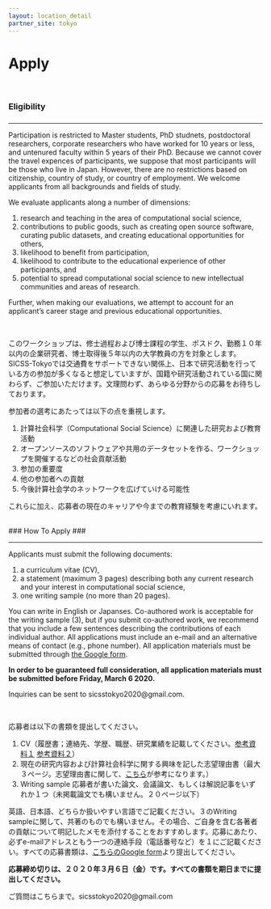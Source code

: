 ```yaml
---
layout: location_detail
partner_site: tokyo
---
```


<h1 class="display-4">Apply</h1>
<br />

### Eligibility
### <a name="eligibility"></a>

---

<p>Participation is restricted to Master students, PhD studnets, postdoctoral researchers, corporate researchers who have worked for 10 years or less, and untenured faculty within 5 years of their PhD. Because we cannot cover the travel expences of participants, we suppose that most participants will be those who live in Japan. However, there are no restrictions based on citizenship, country of study, or country of employment. We welcome applicants from all backgrounds and fields of study. </p>
<p>We evaluate applicants along a number of dimensions:
<ol>
  <li>research and teaching in the area of computational social science,</li>
  <li>contributions to public goods, such as creating open source software, curating public datasets, and creating educational opportunities for others,</li>
  <li>likelihood to benefit from participation,</li>
  <li>likelihood to contribute to the educational experience of other participants, and</li>
  <li>potential to spread computational social science to new intellectual communities and areas of research.</li>
</ol>
Further, when making our evaluations, we attempt to account for an applicant’s career stage and previous educational opportunities.</p>

<br>
<p>このワークショップは、修士過程および博士課程の学生、ポスドク、勤務１０年以内の企業研究者、博士取得後５年以内の大学教員の方を対象とします。SICSS-Tokyoでは交通費をサポートできない関係上、日本で研究活動を行っている方の参加が多くなると想定していますが、国籍や研究活動されている国に関わらず、ご参加いただけます。文理問わず、あらゆる分野からの応募をお待ちしております。</p>
<p>参加者の選考にあたっては以下の点を重視します。
<ol>
  <li>計算社会科学（Computational Social Science）に関連した研究および教育活動</li>
  <li>オープンソースのソフトウェアや共用のデータセットを作る、ワークショップを開催するなどの社会貢献活動</li>
  <li>参加の重要度</li>
  <li>他の参加者への貢献</li>
  <li>今後計算社会学のネットワークを広げていける可能性</li>
</ol>
これらに加え、応募者の現在のキャリアや今までの教育経験を考慮にいれます。</p>

<br />
### How To Apply
### <a name="how_to_apply"></a>

---

<p>Applicants must submit the following documents:
<ol>
  <li>a curriculum vitae (CV),</li>
  <li>a statement (maximum 3 pages) describing both any current research and your interest in computational social science,</li>
  <li>one writing sample (no more than 20 pages).</li>
</ol>
You can write in English or Japanses. Co-authored work is acceptable for the writing sample (3), but if you submit co-authored work, we recommend that you include a few sentences describing the contributions of each individual author. All applications must include an e-mail and an alternative means of contact (e.g., phone number). All application materials must be submitted through <a href="https://forms.gle/aGVKnwx4caVRMigu9">the Google form</a>.</p>

<p><b>In order to be guaranteed full consideration, all application materials must be submitted before Friday, March 6 2020.</b></p>

<p>Inquiries can be sent to sicsstokyo2020@gmail.com.</p>

<br>
<p>応募者は以下の書類を提出してください。
<ol>
  <li>CV（履歴書；連絡先、学歴、職歴、研究業績を記載してください。<a href="https://docs.google.com/document/d/1CjMjYJz-g2opuWEDopxVlGcdKGjSo38yf-BqUUBXz5o/edit?usp=sharing">参考資料１</a> <a href="http://www.shirado.net/wp-content/uploads/2019/11/Shirado_CV_2019_v5.pdf">参考資料２</a>）</li>
  <li>現在の研究内容および計算社会科学に関する興味を記した志望理由書（最大３ページ。志望理由書に関して、<a href="https://ultrabem.com/other_topics/how-to/statement_research">こちら</a>が参考になります。）</li>
  <li>Writing sample 応募者が書いた論文、会議論文、もしくは解説記事をいずれか１つ（未掲載論文でも構いません。２０ページ以下）</li>
 </ol>
英語、日本語、どちらか扱いやすい言語でご記載ください。３のWriting sampleに関して、共著のものでも構いません。その場合、ご自身を含む各著者の貢献について明記したメモを添付することをおすすめします。応募にあたり、必ずe-mailアドレスともう一つの連絡手段（電話番号など）を１にご記載ください。すべての応募書類は、<a href="https://forms.gle/aGVKnwx4caVRMigu9">こちらのGoogle form</a>より提出してください。</p>

<p><b>応募締め切りは、２０２０年３月６日（金）です。すべての書類を期日までに提出してください。</b></p>

<p>ご質問はこちらまで。sicsstokyo2020@gmail.com</p>